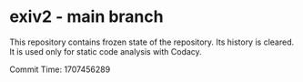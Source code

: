 # exiv2 - main branch

This repository contains frozen state of the repository.
Its history is cleared. It is used only for static code
analysis with Codacy.

Commit Time: 1707456289